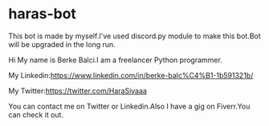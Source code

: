 # haras-bot

This bot is made by myself.I've used discord.py module to make this bot.Bot will be upgraded in the long run.

Hi My name is Berke Balci.I am a freelancer Python programmer.

My Linkedin:https://www.linkedin.com/in/berke-balc%C4%B1-1b591321b/

My Twitter:https://twitter.com/HaraSivaaa

You can contact me on Twitter or Linkedin.Also I have a gig on Fiverr.You can check it out.
